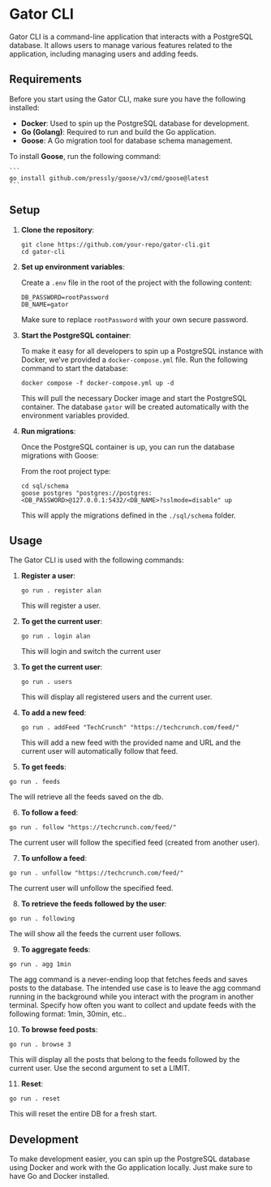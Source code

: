 # Gator CLI

Gator CLI is a command-line application that interacts with a PostgreSQL database. It allows users to manage various features related to the application, including managing users and adding feeds.

## Requirements

Before you start using the Gator CLI, make sure you have the following installed:

- **Docker**: Used to spin up the PostgreSQL database for development.
- **Go (Golang)**: Required to run and build the Go application.
- **Goose**: A Go migration tool for database schema management.

To install **Goose**, run the following command:

    ```
    go install github.com/pressly/goose/v3/cmd/goose@latest
    ```

## Setup

1. **Clone the repository**:

   ```
   git clone https://github.com/your-repo/gator-cli.git
   cd gator-cli
   ```

2. **Set up environment variables**:

   Create a `.env` file in the root of the project with the following content:

   ```
   DB_PASSWORD=rootPassword
   DB_NAME=gator
   ```

   Make sure to replace `rootPassword` with your own secure password.

3. **Start the PostgreSQL container**:

   To make it easy for all developers to spin up a PostgreSQL instance with Docker, we’ve provided a `docker-compose.yml` file. Run the following command to start the database:

   ```
   docker compose -f docker-compose.yml up -d
   ```

   This will pull the necessary Docker image and start the PostgreSQL container. The database `gator` will be created automatically with the environment variables provided.

4. **Run migrations**:

   Once the PostgreSQL container is up, you can run the database migrations with Goose:

   From the root project type:

   ```
   cd sql/schema
   goose postgres "postgres://postgres:<DB_PASSWORD>@127.0.0.1:5432/<DB_NAME>?sslmode=disable" up
   ```

   This will apply the migrations defined in the `./sql/schema` folder.

## Usage

The Gator CLI is used with the following commands:

1. **Register a user**:

   ```
   go run . register alan
   ```

   This will register a user.

2. **To get the current user**:

   ```
   go run . login alan
   ```

   This will login and switch the current user

3. **To get the current user**:

   ```
   go run . users
   ```

   This will display all registered users and the current user.

4. **To add a new feed**:

   ```
   go run . addFeed "TechCrunch" "https://techcrunch.com/feed/"
   ```

   This will add a new feed with the provided name and URL and the current user will automatically follow that feed.

5. **To get feeds**:

```
go run . feeds
```

The will retrieve all the feeds saved on the db.

6. **To follow a feed**:

```
go run . follow "https://techcrunch.com/feed/"
```

The current user will follow the specified feed (created from another user).

7. **To unfollow a feed**:

```
go run . unfollow "https://techcrunch.com/feed/"
```

The current user will unfollow the specified feed.

8. **To retrieve the feeds followed by the user**:

```
go run . following
```

The will show all the feeds the current user follows.

9. **To aggregate feeds**:

```
go run . agg 1min
```

The agg command is a never-ending loop that fetches feeds and saves posts to the database. The intended use case is to leave the agg command running in the background while you interact with the program in another terminal.
Specify how often you want to collect and update feeds with the following format: 1min, 30min, etc..

10. **To browse feed posts**:

```
go run . browse 3
```

This will display all the posts that belong to the feeds followed by the current user. Use the second argument to set a LIMIT.

11. **Reset**:

```
go run . reset
```

This will reset the entire DB for a fresh start.

## Development

To make development easier, you can spin up the PostgreSQL database using Docker and work with the Go application locally. Just make sure to have Go and Docker installed.
